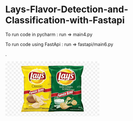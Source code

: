 # Lays-Flavor-Detection-and-Classification-with-Fastapi


To run code in pycharm :
run => main4.py

To run code using FastApi :
run => fastapi/main6.py

.

![alt text image](fastapi/test.jpeg?raw=true)
